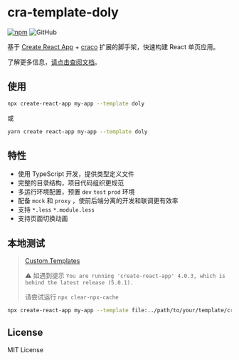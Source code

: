 # cra-template-doly

[![npm][npm]][npm-url] ![GitHub](https://img.shields.io/github/license/doly-dev/cra-template-doly.svg)

基于 [Create React App](https://create-react-app.dev/) + [craco](https://github.com/gsoft-inc/craco) 扩展的脚手架，快速构建 React 单页应用。

了解更多信息，[请点击查阅文档](https://doly-dev.github.io/cra-template-doly-site/latest/)。

## 使用

```bash
npx create-react-app my-app --template doly
```

或

```bash
yarn create react-app my-app --template doly
```

## 特性

- 使用 TypeScript 开发，提供类型定义文件
- 完整的目录结构，项目代码组织更规范
- 多运行环境配置，预置 `dev` `test` `prod` 环境
- 配备 `mock` 和 `proxy` ，使前后端分离的开发和联调更有效率
- 支持 `*.less` `*.module.less`
- 支持页面切换动画

## 本地测试

> [Custom Templates](https://create-react-app.dev/docs/custom-templates/)
>
> ⚠️ 如遇到提示 `You are running 'create-react-app' 4.0.3, which is behind the latest release (5.0.1).`
>
> 请尝试运行 `npx clear-npx-cache`

```bash
npx create-react-app my-app --template file:../path/to/your/template/cra-template-[template-name]
```

## License

MIT License

[npm]: https://img.shields.io/npm/v/cra-template-doly.svg
[npm-url]: https://npmjs.com/package/cra-template-doly
